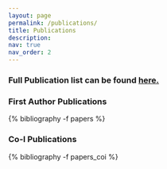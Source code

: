 ```yaml
---
layout: page
permalink: /publications/
title: Publications
description: 
nav: true
nav_order: 2
---
```



<!-- _pages/publications.md -->
<div class="publications">
<h3> Full Publication list can be found  <a href='https://ui.adsabs.harvard.edu/search/filter_doctype_facet_hier_fq_doctype=AND&
filter_doctype_facet_hier_fq_doctype=doctype_facet_hier%3A%220%2FArticle%22&fq=%7B!type%3Daqp%20v%3D%24fq_doctype%7D&fq_doctype=(doctype_facet_hier%3A%220%2FArticle%22)&q=author%3A%22Vijarnwannaluk%2C%20Bovornpratch%22&sort=date%20desc%2C%20bibcode%20desc&p_=0'> here. </a> </h3>

<h3> First Author Publications </h3>
{% bibliography -f papers %}

<h3> Co-I Publications </h3>
{% bibliography -f papers_coi %}


</div>
